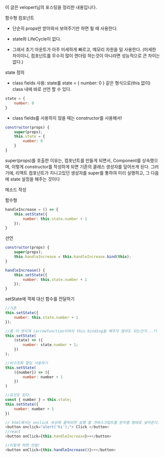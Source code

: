 이 글은 velopert님의 포스팅을 정리한 내용입니다.



함수형 컴포넌트

- 단순히 props만 받아와서 보여주기만 하면 될 때 사용한다.

- state와 LifeCycle이 없다.

- 그래서 초기 마운트가 아주 미세하게 빠르고, 메모리 자원을 덜 사용한다. (미세한 차이이니, 컴포넌트를 무수히 많이 렌더링 하는것이 아니라면 성능적으로 큰 차이는 없다.)



state 정의 

- class fields 사용: state를  state = { number: 0 } 같은 형식으로(this 없이) class 내에 바로 선언 할 수 있다.
```js
state = { 
    number: 0 
}
```

- class fields를 사용하지 않을 때는 constructor를 사용해서!
```js
constructor(props) {
    super(props);
    this.state = {
        number: 0
    }
}
```
super(props)를 호출한 이유는, 컴포넌트를 만들게 되면서, Component를 상속했으며, 이렇게 constructor를 작성하게 되면 기존의 클래스 생성자를 덮어쓰게 된다. 그러기에, 리액트 컴포넌트가 지니고있던 생성자를 super를 통하여 미리 실행하고, 그 다음에 state 설정을 해주는 것이다

메소드 작성

함수형
```js
handleIncrease = () => {
    this.setState({
        number: this.state.number + 1
    });
}
```

선언
```js
constructor(props) {
    super(props);
    this.handleIncrease = this.handleIncrease.bind(this);
}

handleIncrease() {
    this.setState({
        number: this.state.number + 1
    });
}
```
setState에 객체 대신 함수를 전달하기
```js
//기존
this.setState({
    number: this.state.number + 1
});

//좀 더 멋지게 (arrowfunction이여서 this binding을 해주지 않아도 되는건가...?)
this.setState(
    (state) => ({
        number: state.number + 1;
    })
);

//비구조화 할당 사용하기
this.setState(
    ({number}) => ({
        number: number + 1
    })
)

//요것도 된다.
const { number } = this.state;
this.setState({
    number: number + 1
})
```

```js
// html에서는 onclick 속성에 클릭되면 실행 할 자바스크립트를 문자열 형태로 넣어준다.
<button onclick="alert('hi');"> Click </button>
//react
<button onClick={this.handleIncrease}>+</button>

//이렇게 하면 안됨!
<button onClick={this.handleIncrease()}>+</button>
```